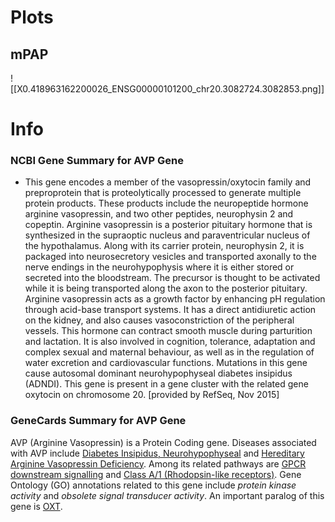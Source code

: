 # Plots
## mPAP
![[X0.418963162200026_ENSG00000101200_chr20.3082724.3082853.png]]

# Info
### NCBI Gene Summary for AVP Gene

[](https://www.ncbi.nlm.nih.gov/gene/551)

- This gene encodes a member of the vasopressin/oxytocin family and preproprotein that is proteolytically processed to generate multiple protein products. These products include the neuropeptide hormone arginine vasopressin, and two other peptides, neurophysin 2 and copeptin. Arginine vasopressin is a posterior pituitary hormone that is synthesized in the supraoptic nucleus and paraventricular nucleus of the hypothalamus. Along with its carrier protein, neurophysin 2, it is packaged into neurosecretory vesicles and transported axonally to the nerve endings in the neurohypophysis where it is either stored or secreted into the bloodstream. The precursor is thought to be activated while it is being transported along the axon to the posterior pituitary. Arginine vasopressin acts as a growth factor by enhancing pH regulation through acid-base transport systems. It has a direct antidiuretic action on the kidney, and also causes vasoconstriction of the peripheral vessels. This hormone can contract smooth muscle during parturition and lactation. It is also involved in cognition, tolerance, adaptation and complex sexual and maternal behaviour, as well as in the regulation of water excretion and cardiovascular functions. Mutations in this gene cause autosomal dominant neurohypophyseal diabetes insipidus (ADNDI). This gene is present in a gene cluster with the related gene oxytocin on chromosome 20. [provided by RefSeq, Nov 2015]

### GeneCards Summary for AVP Gene

AVP (Arginine Vasopressin) is a Protein Coding gene. Diseases associated with AVP include [Diabetes Insipidus, Neurohypophyseal](http://www.malacards.org/card/diabetes_insipidus_neurohypophyseal "See Diabetes Insipidus, Neurohypophyseal at MalaCards") and [Hereditary Arginine Vasopressin Deficiency](http://www.malacards.org/card/hereditary_arginine_vasopressin_deficiency "See Hereditary Arginine Vasopressin Deficiency at MalaCards"). Among its related pathways are [GPCR downstream signalling](https://pathcards.genecards.org/card/gpcr_downstream_signalling "See GPCR downstream signalling at Pathcards") and [Class A/1 (Rhodopsin-like receptors)](https://pathcards.genecards.org/card/class_a1_(rhodopsin-like_receptors) "See Class A/1 (Rhodopsin-like receptors) at Pathcards"). Gene Ontology (GO) annotations related to this gene include _protein kinase activity_ and _obsolete signal transducer activity_. An important paralog of this gene is [OXT](https://www.genecards.org/cgi-bin/carddisp.pl?gene=OXT).